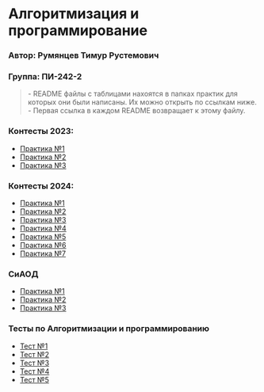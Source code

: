 # Алгоритмизация и программирование  
### Автор:  Румянцев Тимур Рустемович  
### Группа: ПИ-242-2

> \- README файлы с таблицами нахоятся в папках практик для которых они были написаны. Их можно открыть по ссылкам ниже.  
> \- Первая ссылка в каждом README возвращает к этому файлу.

### Контесты 2023:
- [Практика №1](https://github.com/Teru3301/KFU/blob/main/Contests/Contest-2023-09-12/README.md)
- [Практика №2](https://github.com/Teru3301/KFU/blob/main/Contests/Contest-2023-09-19/README.md)
- [Практика №3](https://github.com/Teru3301/KFU/blob/main/Contests/Contest-2023-10-03/README.md)

### Контесты 2024:
- [Практика №1](https://github.com/Teru3301/KFU/blob/main/Contests/Contest-2024-09-11/README.md) 
- [Практика №2](https://github.com/Teru3301/KFU/blob/main/Contests/Contest-2024-09-18/README.md) 
- [Практика №3](https://github.com/Teru3301/KFU/blob/main/Contests/Contest-2024-09-25/README.md)
- [Практика №4](https://github.com/Teru3301/KFU/blob/main/Contests/Contest-2024-10-02/README.md)
- [Практика №5](https://github.com/Teru3301/KFU/blob/main/Contests/Contest-2024-10-09/README.md)
- [Практика №6](https://github.com/Teru3301/KFU/blob/main/Contests/Contest-2024-10-16/README.md)
- [Практика №7](https://github.com/Teru3301/KFU/blob/main/Contests/Contest-2024-10-23/README.md)

### СиАОД
- [Практика №1](https://github.com/Teru3301/KFU/blob/main/SiAOD/pz-01/README.md) 
- [Практика №2](https://github.com/Teru3301/KFU/blob/main/SiAOD/pz-02/README.md) 
- [Практика №3](https://github.com/Teru3301/KFU/blob/main/SiAOD/pz-03/README.md)

### Тесты по Алгоритмизации и программированию
- [Тест №1](https://github.com/Teru3301/KFU/blob/main/Tests/trial-test-1/README.md)
- [Тест №2](https://github.com/Teru3301/KFU/blob/main/Tests/trial-test-2/README.md)
- [Тест №3](https://github.com/Teru3301/KFU/blob/main/Tests/trial-test-3/README.md)
- [Тест №4](https://github.com/Teru3301/KFU/blob/main/Tests/trial-test-4/README.md)
- [Тест №5](https://github.com/Teru3301/KFU/blob/main/Tests/trial-test-5/README.md)

